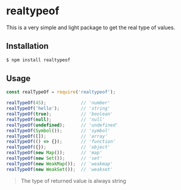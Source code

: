 # realtypeof

This is a very simple and light package to get the real type of values.

## Installation

```bash
$ npm install realtypeof
```

## Usage

```javascript
const realTypeOf = require('realtypeof');

realTypeOf(45);             // 'number'
realTypeOf('hello');        // 'string'
realTypeOf(true);           // 'boolean'
realTypeOf(null);           // 'null'
realTypeOf(undefined);      // 'undefined'
realTypeOf(Symbol());       // 'symbol'
realTypeOf([]);             // 'array'
realTypeOf(() => {});       // 'function'
realTypeOf({});             // 'object'
realTypeOf(new Map());      // 'map'
realTypeOf(new Set());      // 'set'
realTypeOf(new WeakMap());  // 'weakmap'
realTypeOf(new WeakSet());  // 'weakset'
```

> The type of returned value is always string